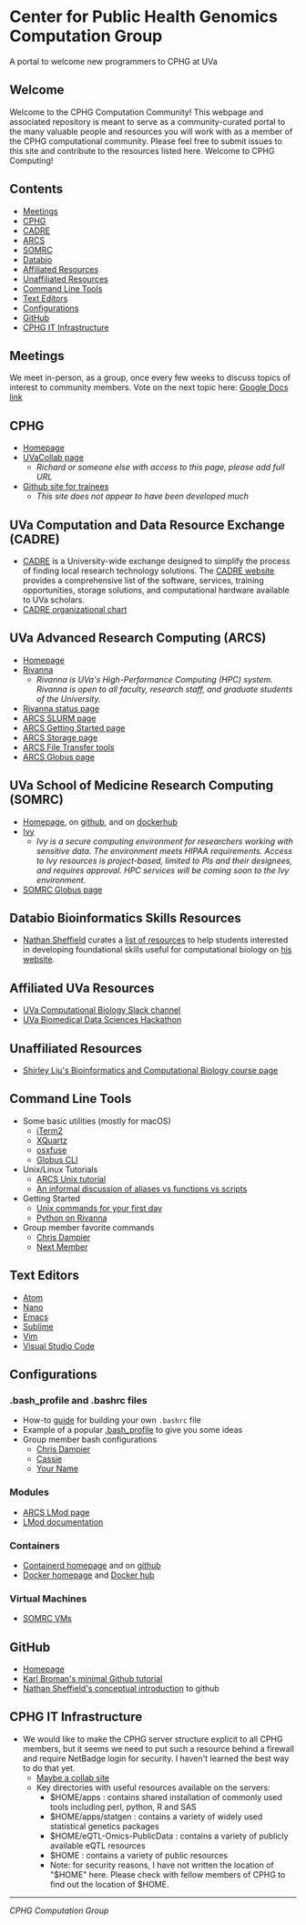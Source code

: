 # Center for Public Health Genomics Computation Group

A portal to welcome new programmers to CPHG at UVa

## Welcome

Welcome to the CPHG Computation Community! This webpage and associated repository is meant to serve as a community-curated portal to the many valuable people and resources you will work with as a member of the CPHG computational community. Please feel free to submit issues to this site and contribute to the resources listed here. Welcome to CPHG Computing!

## Contents

* [Meetings](#meetings)
* [CPHG](#cphg)
* [CADRE](#uva-computation-and-data-resource-exchange-cadre)
* [ARCS](#uva-advanced-research-computing-arcs)
* [SOMRC](#uva-school-of-medicine-research-computing-somrc)
* [Databio](#databio-bioinformatics-skills-resources)
* [Affiliated Resources](#affiliated-uva-resources)
* [Unaffiliated Resources](#unaffiliated-resources)
* [Command Line Tools](#command-line-tools)
* [Text Editors](#text-editors)
* [Configurations](#configurations)
* [GitHub](#github)
* [CPHG IT Infrastructure](#cphg-it-infrastructure)

## Meetings

We meet in-person, as a group, once every few weeks to discuss topics of interest to community members. Vote on the next topic here: [Google Docs link](https://docs.google.com/spreadsheets/d/1Y3k2-ulUVaucR0xEuL3EvZOkXa3aPQ6LE08e6yH_9dE/edit#gid=0)

## CPHG

* [Homepage](https://med.virginia.edu/cphg/)
* [UVaCollab page](https://collab.its.virginia.edu/portal)
  * *Richard or someone else with access to this page, please add full URL*
* [Github site for trainees](https://github.com/CPHG-Trainees)
  * *This site does not appear to have been developed much*

## UVa Computation and Data Resource Exchange (CADRE)

* [CADRE][cadre] is a University-wide exchange designed to simplify the process of finding local research technology solutions. The [CADRE website][cadre] provides a comprehensive list of the software, services, training opportunities, storage solutions, and computational hardware available to UVa scholars.
* [CADRE organizational chart](https://cadre.virginia.edu/cadre-about-us)

## UVa Advanced Research Computing (ARCS)

* [Homepage](https://arcs.virginia.edu/)
* [Rivanna](https://arcs.virginia.edu/rivanna)
  * *Rivanna is UVa's High-Performance Computing (HPC) system. Rivanna is open to all faculty, research staff, and graduate students of the University.*
* [Rivanna status page](https://arcs.virginia.edu/rivanna-status-update)
* [ARCS SLURM page](https://arcs.virginia.edu/slurm)
* [ARCS Getting Started page](https://arcs.virginia.edu/getting-started)
* [ARCS Storage page](https://arcs.virginia.edu/storage)
* [ARCS File Transfer tools](https://arcs.virginia.edu/login-and-file-transfer)
* [ARCS Globus page](https://arcs.virginia.edu/globus)

## UVa School of Medicine Research Computing (SOMRC)

* [Homepage](https://somrc.virginia.edu/), on [github](https://github.com/uvasomrc), and on [dockerhub](https://hub.docker.com/u/somrc)
* [Ivy](https://somrc.virginia.edu/userinfo/ivy/)
  * *Ivy is a secure computing environment for researchers working with sensitive data. The environment meets HIPAA requirements. Access to Ivy resources is project-based, limited to PIs and their designees, and requires approval. HPC services will be coming soon to the Ivy environment.*
* [SOMRC Globus page](https://somrc.virginia.edu/userinfo/globus/)

## Databio Bioinformatics Skills Resources

* [Nathan Sheffield][sheffield] curates a [list of resources](http://databio.org/skills/) to help students interested in developing foundational skills useful for computational biology on [his website](http://databio.org/).

## Affiliated UVa Resources

* [UVa Computational Biology Slack channel](https://uvacompbio.slack.com/)
* [UVa Biomedical Data Sciences Hackathon](https://github.com/databio/bdshack19)

## Unaffiliated Resources

* [Shirley Liu's Bioinformatics and Computational Biology course page](https://canvas.harvard.edu/courses/49497/pages/course-schedule)

## Command Line Tools

* Some basic utilities (mostly for macOS)
  * [iTerm2](https://www.iterm2.com/)
  * [XQuartz](https://www.xquartz.org/)
  * [osxfuse](https://osxfuse.github.io/)
  * [Globus CLI](https://docs.globus.org/cli/)
* Unix/Linux Tutorials
  * [ARCS Unix tutorial](https://arcs.virginia.edu/UNIX-tutorials-for-beginners)
  * [An informal discussion of aliases vs functions vs scripts](https://unix.stackexchange.com/questions/30925/in-bash-when-to-alias-when-to-script-and-when-to-write-a-function)
* Getting Started
  * [Unix commands for your first day](first_day.md)
  * [Python on Rivanna](https://arcs.virginia.edu/python)
* Group member favorite commands
  * [Chris Dampier](fav_commands/dampier_commands.md)
  * [Next Member](fav_commands/member_commands.md)

## Text Editors

* [Atom](https://atom.io/)
* [Nano](https://www.nano-editor.org/)
* [Emacs](https://www.gnu.org/software/emacs/)
* [Sublime](https://www.sublimetext.com/)
* [Vim](https://www.vim.org/)
* [Visual Studio Code](https://code.visualstudio.com/)

## Configurations

### .bash_profile and .bashrc files
* How-to [guide][bashrc] for building your own `.bashrc` file
* Example of a popular [.bash_profile](https://gist.github.com/stephenll/8762279) to give you some ideas
* Group member bash configurations
  * [Chris Dampier](bash_profiles/dampier_macos_bash_profile.bash)
  * [Cassie](bash_profiles/ccr_macos_bashrc)
  * [Your Name](bash_profiles/member_linux_bashrc.bash)

### Modules
* [ARCS LMod page](https://arcs.virginia.edu/lmod)
* [LMod documentation](https://lmod.readthedocs.io/en/latest/)

### Containers
* [Containerd homepage](https://containerd.io/) and on [github](https://github.com/containerd/containerd)
* [Docker homepage](https://www.docker.com/) and [Docker hub](https://hub.docker.com/)

### Virtual Machines
* [SOMRC VMs](https://somrc.virginia.edu/userinfo/ivy/#virtual-machines)

## GitHub

* [Homepage](https://github.com/)
* [Karl Broman's minimal Github tutorial](https://github.com/kbroman/github_tutorial)
* [Nathan Sheffield's conceptual introduction][github] to github

## CPHG IT Infrastructure

* We would like to make the CPHG server structure explicit to all CPHG members, but it seems we need to put such a resource behind a firewall and require NetBadge login for security. I haven't learned the best way to do that yet.
  * [Maybe a collab site](https://collab.its.virginia.edu/portal/site/a412f617-1d58-4aa2-a58a-1cd7f37b93dc/page/02d2821c-67f4-456f-ada7-023e878d92d5)
  + Key directories with useful resources available on the servers:
     - $HOME/apps : contains shared installation of commonly used tools including perl, python, R and SAS
     - $HOME/apps/statgen : contains a variety of widely used statistical genetics packages
     - $HOME/eQTL-Omics-PublicData : contains a variety of publicly available eQTL resources
     - $HOME : contains a variety of public resources
     - Note: for security reasons, I have not written the location of "$HOME" here. Please check with fellow members of CPHG to find out the location of $HOME.

---
*CPHG Computation Group*

[cadre]: https://cadre.virginia.edu/
[sheffield]: https://med.virginia.edu/faculty/faculty-listing/ns5bc/
[bashrc]: https://medium.com/@tzhenghao/a-guide-to-building-a-great-bashrc-23c52e466b1c
[github]: http://databio.org/slides/collaborative_software_development.html#/title
